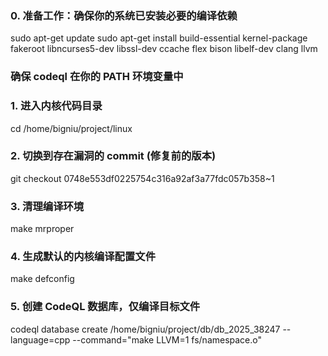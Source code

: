 ### 0. 准备工作：确保你的系统已安装必要的编译依赖

sudo apt-get update
sudo apt-get install build-essential kernel-package fakeroot libncurses5-dev libssl-dev ccache flex bison libelf-dev clang llvm

### 确保 codeql 在你的 PATH 环境变量中

### 1. 进入内核代码目录

cd /home/bigniu/project/linux

### 2. 切换到存在漏洞的 commit (修复前的版本)

git checkout 0748e553df0225754c316a92af3a77fdc057b358~1

### 3. 清理编译环境

make mrproper

### 4. 生成默认的内核编译配置文件

make defconfig

### 5. 创建 CodeQL 数据库，仅编译目标文件

codeql database create /home/bigniu/project/db/db_2025_38247 --language=cpp --command="make LLVM=1 fs/namespace.o"
